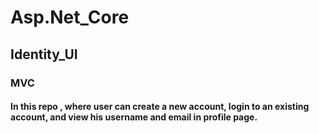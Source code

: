 # Asp.Net_Core
## Identity_UI
### MVC
#### In this repo , where user can create a new account, login to an existing account, and view his username and email in profile page.
